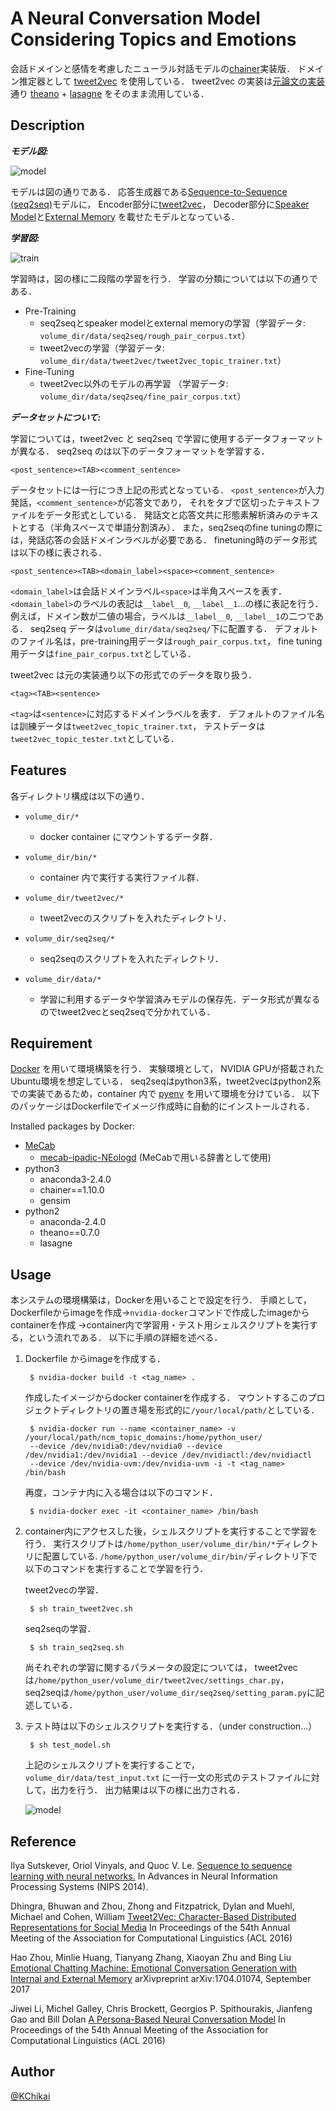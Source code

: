 # A Neural Conversation Model Considering Topics and Emotions 

会話ドメインと感情を考慮したニューラル対話モデルの[chainer][chainer]実装版．
ドメイン推定器として [tweet2vec][t2v_paper] を使用している．
tweet2vec の実装は[元論文の実装][tweet2vec]通り [theano][theano] + [lasagne][lasagne] をそのまま流用している．

[chainer]: https://github.com/pfnet/chainer "chainer"
[tweet2vec]: https://github.com/bdhingra/tweet2vec "tweet2vec"
[theano]: https://github.com/Theano/Theano "theano"
[lasagne]: https://github.com/Lasagne/Lasagne "lasagne"


## Description

***モデル図:***

![model](https://github.com/OnizukaLab/ncm_topics_emotions/blob/master/images/model-image.png?raw=true)

モデルは図の通りである．
応答生成器である[Sequence-to-Sequence (seq2seq)][s2s_paper]モデルに，
Encoder部分に[tweet2vec][t2v_paper]，
Decoder部分に[Speaker Model][persona_paper]と[External Memory][ecm_paper]
を載せたモデルとなっている．

***学習図:***

![train](https://github.com/OnizukaLab/ncm_topics_emotions/blob/master/images/model-train.png?raw=true)

学習時は，図の様に二段階の学習を行う．
学習の分類については以下の通りである．

- Pre-Training
  - seq2seqとspeaker modelとexternal memoryの学習（学習データ: `volume_dir/data/seq2seq/rough_pair_corpus.txt`）
  - tweet2vecの学習（学習データ: `volume_dir/data/tweet2vec/tweet2vec_topic_trainer.txt`）
- Fine-Tuning
  - tweet2vec以外のモデルの再学習 （学習データ: `volume_dir/data/seq2seq/fine_pair_corpus.txt`）

***データセットについて:***

学習については，tweet2vec と seq2seq で学習に使用するデータフォーマットが異なる．
seq2seq のは以下のデータフォーマットを学習する．
    
    <post_sentence><TAB><comment_sentence>

データセットには一行につき上記の形式となっている．
`<post_sentence>`が入力発話，`<comment_sentence>`が応答文であり，
それをタブで区切ったテキストファイルをデータ形式としている．
発話文と応答文共に形態素解析済みのテキストとする（半角スペースで単語分割済み）．
また，seq2seqのfine tuningの際には，発話応答の会話ドメインラベルが必要である．
finetuning時のデータ形式は以下の様に表される．

    <post_sentence><TAB><domain_label><space><comment_sentence>

`<domain_label>`は会話ドメインラベル`<space>`は半角スペースを表す．
`<domain_label>`のラベルの表記は`__label__0`, `__label__1`...の様に表記を行う．
例えば，ドメイン数が二値の場合，ラベルは`__label__0`, `__label__1`の二つである．
seq2seq データは`volume_dir/data/seq2seq/`下に配置する．
デフォルトのファイル名は，pre-training用データは`rough_pair_corpus.txt`，
fine tuning用データは`fine_pair_corpus.txt`としている．

tweet2vec は元の実装通り以下の形式でのデータを取り扱う．

    <tag><TAB><sentence>

`<tag>`は`<sentence>`に対応するドメインラベルを表す．
デフォルトのファイル名は訓練データは`tweet2vec_topic_trainer.txt`，
テストデータは`tweet2vec_topic_tester.txt`としている．

## Features

各ディレクトリ構成は以下の通り．

- `volume_dir/*`
  - docker container にマウントするデータ群．

- `volume_dir/bin/*`
  - container 内で実行する実行ファイル群．

- `volume_dir/tweet2vec/*`
  - tweet2vecのスクリプトを入れたディレクトリ．

- `volume_dir/seq2seq/*`
  - seq2seqのスクリプトを入れたディレクトリ．

- `volume_dir/data/*`
  - 学習に利用するデータや学習済みモデルの保存先．データ形式が異なるのでtweet2vecとseq2seqで分かれている．


## Requirement

[Docker][docker] を用いて環境構築を行う．
実験環境として， NVIDIA GPUが搭載されたUbuntu環境を想定している．
seq2seqはpython3系，tweet2vecはpython2系での実装であるため，container 内で [pyenv][pyenv] を用いて環境を分けている．
以下のパッケージはDockerfileでイメージ作成時に自動的にインストールされる．

Installed packages by Docker:

- [MeCab][mecab]
  - [mecab-ipadic-NEologd][neologd] (MeCabで用いる辞書として使用)
- python3
  - anaconda3-2.4.0
  - chainer==1.10.0
  - gensim
- python2
  - anaconda-2.4.0
  - theano==0.7.0
  - lasagne

[docker]: https://www.docker.com/ "docker"
[pyenv]: https://github.com/pyenv/pyenv "pyenv"
[mecab]: http://taku910.github.io/mecab/ "mecab"
[neologd]: https://github.com/neologd/mecab-ipadic-neologd "neologd"



## Usage

本システムの環境構築は，Dockerを用いることで設定を行う．
手順として，Dockerfileからimageを作成→`nvidia-docker`コマンドで作成したimageからcontainerを作成
→container内で学習用・テスト用シェルスクリプトを実行する，という流れである．
以下に手順の詳細を述べる．


1. Dockerfile からimageを作成する．
   
   ~~~
    $ nvidia-docker build -t <tag_name> . 
   ~~~
   
   作成したイメージからdocker containerを作成する．
   マウントするこのプロジェクトディレクトリの置き場を形式的に`/your/local/path/`としている．  
   
   ~~~
    $ nvidia-docker run --name <container_name> -v /your/local/path/ncm_topic_domains:/home/python_user/ 
    --device /dev/nvidia0:/dev/nvidia0 --device /dev/nvidia1:/dev/nvidia1 --device /dev/nvidiactl:/dev/nvidiactl 
    --device /dev/nvidia-uvm:/dev/nvidia-uvm -i -t <tag_name> /bin/bash
   ~~~
   
   再度，コンテナ内に入る場合は以下のコマンド．

   ~~~
    $ nvidia-docker exec -it <container_name> /bin/bash 
   ~~~

   
   
2. container内にアクセスした後，シェルスクリプトを実行することで学習を行う．
   実行スクリプトは`/home/python_user/volume_dir/bin/*`ディレクトリに配置している.
   `/home/python_user/volume_dir/bin/`ディレクトリ下で以下のコマンドを実行することで学習を行う．
   
   tweet2vecの学習．
   ~~~
    $ sh train_tweet2vec.sh
   ~~~

   seq2seqの学習．
   ~~~
    $ sh train_seq2seq.sh
   ~~~
   
   尚それぞれの学習に関するパラメータの設定については，
   tweet2vecは`/home/python_user/volume_dir/tweet2vec/settings_char.py`，
   seq2seqは`/home/python_user/volume_dir/seq2seq/setting_param.py`に記述している．
   
   
3. テスト時は以下のシェルスクリプトを実行する．（under construction...）
   ~~~
    $ sh test_model.sh
   ~~~
   上記のシェルスクリプトを実行することで，`volume_dir/data/test_input.txt` 
   に一行一文の形式のテストファイルに対して，出力を行う．
   出力結果は以下の様に出力される．
   
   ![model](https://github.com/OnizukaLab/ncm_topics_emotions/blob/master/images/model-output.png?raw=true)
   



## Reference 

Ilya Sutskever, Oriol Vinyals, and Quoc V. Le.
[Sequence to sequence learning with neural networks.][s2s_paper]
In Advances in Neural Information Processing Systems (NIPS 2014).

Dhingra, Bhuwan  and  Zhou, Zhong  and  Fitzpatrick, Dylan  and  Muehl, Michael  and  Cohen, William
[Tweet2Vec: Character-Based Distributed Representations for Social Media][t2v_paper]
In Proceedings of the 54th Annual Meeting of the Association for Computational Linguistics (ACL 2016)

Hao Zhou, Minlie Huang, Tianyang Zhang, Xiaoyan Zhu and Bing Liu
[Emotional Chatting Machine: Emotional Conversation Generation with Internal and External Memory][ecm_paper]
arXivpreprint arXiv:1704.01074, September 2017

Jiwei Li, Michel Galley, Chris Brockett, Georgios P. Spithourakis, Jianfeng Gao and Bill Dolan
[A Persona-Based Neural Conversation Model][persona_paper]
In Proceedings of the 54th Annual Meeting of the Association for Computational Linguistics (ACL 2016)

[t2v_paper]: http://anthology.aclweb.org/P16-2044 "t2v_paper"
[s2s_paper]: http://papers.nips.cc/paper/5346-information-based-learning-by-agents-in-unbounded-state-spaces.pdf "s2s_paper"
[ecm_paper]: https://arxiv.org/pdf/1704.01074.pdf "ecm_paper"
[persona_paper]: http://www.aclweb.org/anthology/P16-1094 "persona_paper"



## Author

[@KChikai](https://github.com/KChikai)

